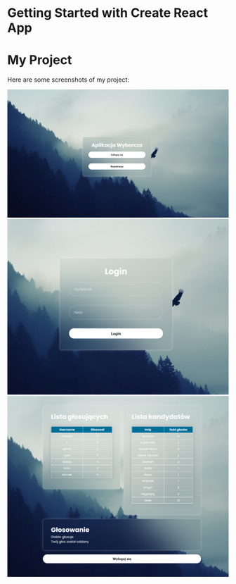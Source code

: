 # Getting Started with Create React App

# My Project

Here are some screenshots of my project:

![Screenshot 1](screenshots/screenshot1.png)
![Screenshot 2](screenshots/screenshot2.png)
![Screenshot 3](screenshots/screenshot3.png)
